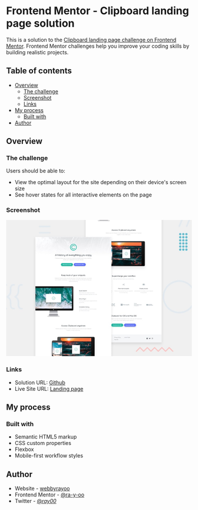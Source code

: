 # Frontend Mentor - Clipboard landing page solution

This is a solution to the [Clipboard landing page challenge on Frontend Mentor](https://www.frontendmentor.io/challenges/clipboard-landing-page-5cc9bccd6c4c91111378ecb9). Frontend Mentor challenges help you improve your coding skills by building realistic projects.

## Table of contents

- [Overview](#overview)
  - [The challenge](#the-challenge)
  - [Screenshot](#screenshot)
  - [Links](#links)
- [My process](#my-process)
  - [Built with](#built-with)
- [Author](#author)

## Overview

### The challenge

Users should be able to:

- View the optimal layout for the site depending on their device's screen size
- See hover states for all interactive elements on the page

### Screenshot

![Design Preview](./design/desktop-preview.jpg)

### Links

- Solution URL: [Github](https://github.com/ra-y-oo/clipboard-landing-page)
- Live Site URL: [Landing page](https://ra-y-oo.github.io/clipboard-landing-page/)

## My process

### Built with

- Semantic HTML5 markup
- CSS custom properties
- Flexbox
- Mobile-first workflow
styles

## Author

- Website - [webbyrayoo](https://ra-y-oo.github.io/my_work/)
- Frontend Mentor - [@ra-y-oo](https://www.frontendmentor.io/profile/@ra-y-oo)
- Twitter - [@_ray00_](https://www.twitter.com/@_ray00_)
